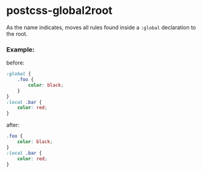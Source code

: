 # postcss-global2root
As the name indicates, moves all rules found inside a `:global` declaration to the root.

### Example:

before:
```css
:global {
    .foo {
        color: black;
    }
}
:local .bar {
    color: red;
}
```

after:
```css
.foo {
    color: black;
}
:local .bar {
    color: red;
}
```
